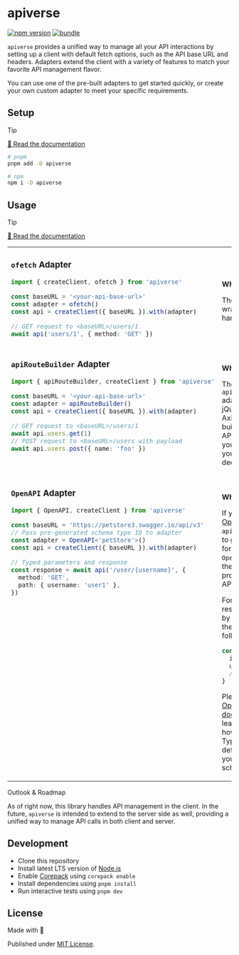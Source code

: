 # apiverse

[![npm version][npm-version-src]][npm-version-href]
[![bundle][bundle-src]][bundle-href]

`apiverse` provides a unified way to manage all your API interactions by setting up a client with default fetch options, such as the API base URL and headers. Adapters extend the client with a variety of features to match your favorite API management flavor.

You can use one of the pre-built adapters to get started quickly, or create your own custom adapter to meet your specific requirements.

## Setup

> [!TIP]
> [📖 Read the documentation](https://apiverse.byjohann.dev)

```bash
# pnpm
pnpm add -D apiverse

# npm
npm i -D apiverse
```

## Usage

> [!TIP]
> [📖 Read the documentation](https://apiverse.byjohann.dev)

<table><tr><td width="500px" valign="top">

### `ofetch` Adapter

```ts
import { createClient, ofetch } from 'apiverse'

const baseURL = '<your-api-base-url>'
const adapter = ofetch()
const api = createClient({ baseURL }).with(adapter)

// GET request to <baseURL>/users/1
await api('users/1', { method: 'GET' })
```

</td><td width="500px"><br>

**What it does:**

The `ofetch` adapter wraps [ofetch](https://github.com/unjs/ofetch) to handle API calls.

</td></tr><tr><td width="500px" valign="top">

### `apiRouteBuilder` Adapter

```ts
import { apiRouteBuilder, createClient } from 'apiverse'

const baseURL = '<your-api-base-url>'
const adapter = apiRouteBuilder()
const api = createClient({ baseURL }).with(adapter)

// GET request to <baseURL>/users/1
await api.users.get(1)
// POST request to <baseURL>/users with payload
await api.users.post({ name: 'foo' })
```

</td><td width="500px"><br>

**What it does:**

The `apiRouteBuilder` adapter provides a jQuery-like and Axios-esque API for building and making API calls. It allows you to construct your API calls in a declarative way.

</td></tr><tr><td width="500px" valign="top">

### `OpenAPI` Adapter

```ts
import { OpenAPI, createClient } from 'apiverse'

const baseURL = 'https://petstore3.swagger.io/api/v3'
// Pass pre-generated schema type ID to adapter
const adapter = OpenAPI<'petStore'>()
const api = createClient({ baseURL }).with(adapter)

// Typed parameters and response
const response = await api('/user/{username}', {
  method: 'GET',
  path: { username: 'user1' },
})
```

</td><td width="500px"><br>

**What it does:**

If your API has an [OpenAPI](https://swagger.io/resources/open-api/) schema, `apiverse` can use it to generate types for you, which the `OpenAPI` adapter then consumes to provide type-safe API calls.

For example, the response returned by the API call on the left is typed as follows:

```ts
const response: {
  id?: number
  username?: string
  // …
}
```

Please follow the [OpenAPI adapter documentation](https://apiverse.byjohann.dev/adapters/openapi) to learn more about how to generate TypeScript definitions from your OpenAPI schema files.

</td></tr></table

## Outlook & Roadmap

As of right now, this library handles API management in the client. In the future, `apiverse` is intended to extend to the server side as well, providing a unified way to manage API calls in both client and server.

## Development

- Clone this repository
- Install latest LTS version of [Node.js](https://nodejs.org/en/)
- Enable [Corepack](https://github.com/nodejs/corepack) using `corepack enable`
- Install dependencies using `pnpm install`
- Run interactive tests using `pnpm dev`

## License

Made with 💛

Published under [MIT License](./LICENSE).

<!-- Badges -->

[npm-version-src]: https://img.shields.io/npm/v/apiverse?style=flat
[npm-version-href]: https://npmjs.com/package/apiverse
[bundle-src]: https://img.shields.io/bundlephobia/minzip/apiverse?style=flat
[bundle-href]: https://bundlephobia.com/result?p=apiverse
